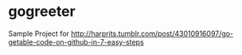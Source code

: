 gogreeter
=========

Sample Project for http://harprits.tumblr.com/post/43010916097/go-getable-code-on-github-in-7-easy-steps
